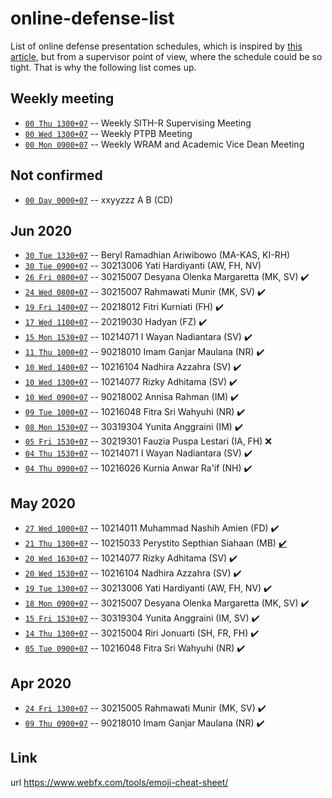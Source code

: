 # online-defense-list
List of online defense presentation schedules, which is inspired by [this article](https://now.tufts.edu/articles/defense-online-defenses), but from a supervisor point of view, where the schedule could be so tight. That is why the following list comes up.


## Weekly meeting
* [``00 Thu 1300+07``]() -- Weekly SITH-R Supervising Meeting
* [``00 Wed 1300+07``]() -- Weekly PTPB Meeting
* [``00 Mon 0900+07``]() -- Weekly WRAM and Academic Vice Dean Meeting

## Not confirmed
* [``00 Day 0000+07``]() -- xxyyzzz A B (CD)

## Jun 2020

* [``30 Tue 1330+07``]() -- Beryl Ramadhian Ariwibowo (MA-KAS, KI-RH)
* [``30 Tue 0900+07``]() -- 30213006 Yati Hardiyanti (AW, FH, NV)
* [``26 Fri 0800+07``]() -- 30215007 Desyana Olenka Margaretta (MK, SV) :heavy_check_mark:
* [``24 Wed 0800+07``]() -- 30215007 Rahmawati Munir (MK, SV) :heavy_check_mark:
* [``19 Fri 1400+07``]() -- 20218012 Fitri Kurniati (FH) :heavy_check_mark:
* [``17 Wed 1100+07``]() -- 20219030 Hadyan (FZ) :heavy_check_mark:
* [``15 Mon 1530+07``]() -- 10214071 I Wayan Nadiantara (SV) :heavy_check_mark:
* [``11 Thu 1000+07``]() -- 90218010 Imam Ganjar Maulana (NR) :heavy_check_mark:
* [``10 Wed 1400+07``]() -- 10216104 Nadhira Azzahra (SV) :heavy_check_mark:
* [``10 Wed 1300+07``]() -- 10214077 Rizky Adhitama (SV) :heavy_check_mark:
* [``10 Wed 0900+07``]() -- 90218002 Annisa Rahman (IM) :heavy_check_mark:
* [``09 Tue 1000+07``]() -- 10216048 Fitra Sri Wahyuhi (NR) :heavy_check_mark:
* [``08 Mon 1530+07``]() -- 30319304 Yunita Anggraini (IM) :heavy_check_mark:
* [``05 Fri 1530+07``]() -- 30219301 Fauzia Puspa Lestari (IA, FH) :x:
* [``04 Thu 1530+07``]() -- 10214071 I Wayan Nadiantara (SV) :heavy_check_mark:
* [``04 Thu 0900+07``]() -- 10216026 Kurnia Anwar Ra'if (NH) :heavy_check_mark:

## May 2020
* [``27 Wed 1000+07``]() -- 10214011 Muhammad Nashih Amien (FD) :heavy_check_mark:
* [``21 Thu 1300+07``]() -- 10215033 Perystito Septhian Siahaan (MB) [:heavy_check_mark:](log/10215033.md)
* [``20 Wed 1630+07``]() -- 10214077 Rizky Adhitama (SV) :heavy_check_mark:
* [``20 Wed 1530+07``]() -- 10216104 Nadhira Azzahra (SV) :heavy_check_mark:
* [``19 Tue 1300+07``]() -- 30213006 Yati Hardiyanti (AW, FH, NV) :heavy_check_mark:
* [``18 Mon 0900+07``]() -- 30215007 Desyana Olenka Margaretta (MK, SV) :heavy_check_mark:
* [``15 Fri 1530+07``]() -- 30319304 Yunita Anggraini (IM, SV) :heavy_check_mark:
* [``14 Thu 1300+07``]() -- 30215004 Riri Jonuarti (SH, FR, FH) :heavy_check_mark:
* [``05 Tue 0900+07``]() -- 10216048 Fitra Sri Wahyuhi (NR) :heavy_check_mark:

## Apr 2020
* [``24 Fri 1300+07``]() -- 30215005 Rahmawati Munir (MK, SV) :heavy_check_mark:
* [``09 Thu 0900+07``]() -- 90218010 Imam Ganjar Maulana (NR) :heavy_check_mark:

## Link
url https://www.webfx.com/tools/emoji-cheat-sheet/
